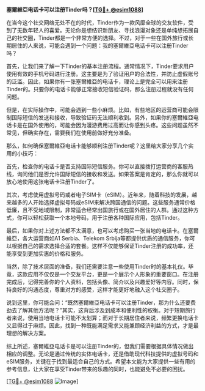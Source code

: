 **塞爾維亞电话卡可以注册Tinder吗？[[TG💪+ @esim1088](https://t.me/s/esim1088)]**

在当今这个社交网络无处不在的时代，Tinder作为一款风靡全球的交友软件，受到了无数年轻人的喜爱。无论你是想结识新朋友、寻找浪漫对象还是单纯想拓展自己的社交圈，Tinder都是一个非常方便的选择。不过，对于一些在国外旅行或长期居住的人来说，可能会遇到一个问题：我的塞爾維亞电话卡可以注册Tinder吗？

首先，让我们来了解一下Tinder的基本注册流程。通常情况下，Tinder要求用户使用有效的手机号码进行注册。这主要是为了验证用户的合法性，并防止虚假账号的泛滥。因此，如果你有一张塞爾維亞的电话卡，理论上是完全可以用来注册Tinder的。只要你的电话卡能够正常接收短信验证码，那么注册过程就没有任何问题。

但是，在实际操作中，可能会遇到一些小麻烦。比如，有些地区的运营商可能会限制国际短信的发送和接收，导致验证码无法顺利收到。另外，如果你的塞爾維亞电话卡是在国外使用的，可能会因为漫游费用过高而让你感到头疼。这些问题虽然不常见，但确实存在，需要我们在使用前做好充分准备。

那么，如何确保塞爾維亞电话卡能够顺利注册Tinder呢？这里给大家分享几个实用的小技巧：

首先，检查你的电话卡是否支持国际短信服务。你可以直接拨打运营商的客服热线，询问他们是否允许国际短信的接收和发送。如果答案是肯定的，那么你就可以放心地使用这张电话卡注册Tinder了。

其次，考虑使用虚拟号码或者电子SIM卡（eSIM）。近年来，随着科技的发展，越来越多的人开始选择虚拟号码或eSIM来解决跨国通信的问题。这些服务通常价格低廉，且不受地域限制，非常适合经常出国旅行或在国外居住的人群。通过这种方式，你可以轻松获取一个本地号码，用于注册各种国际应用，包括Tinder。

最后，如果你对上述方法都不太满意，也可以考虑购买一张当地的电话卡。在塞爾維亞，各大运营商如A1 Serbia、Telekom Srbija等都提供优质的通信服务，你可以根据自己的需求选择合适的套餐。这样不仅能够保证Tinder注册的成功率，还能享受到更加实惠的价格和服务。

当然，除了技术层面的准备，我们还需要注意一些使用Tinder时的基本礼仪。毕竟，这款应用不仅仅是一个交友平台，更是一个展示个人形象的重要窗口。在注册完成后，记得完善你的个人资料，包括头像、简介以及兴趣爱好等内容。同时，保持良好的沟通态度，尊重对方的感受，这样才能更好地融入这个社交圈子。

说到这里，你可能会问：“既然塞爾維亞电话卡可以注册Tinder，那为什么还要费劲去了解其他方法呢？”其实，这背后涉及到成本和便利性的权衡。对于短期旅行者来说，使用当地电话卡可能不太划算；而对于长期居住者来说，频繁更换电话卡又显得过于麻烦。因此，找到一种既能满足需求又能兼顾经济利益的方式，才是最理想的解决方案。

综上所述，塞爾維亞电话卡是可以注册Tinder的，但我们需要根据具体情况做出相应的调整。无论是通过传统的实体电话卡，还是借助现代科技提供的虚拟号码和eSIM服务，关键在于找到最适合自己的方式。希望本文能为大家提供一些有用的参考信息，让大家在享受Tinder带来的乐趣的同时，也能避免不必要的困扰。

[[TG💪+ @esim1088](https://t.me/s/esim1088) ![Image](https://i.postimg.cc/4NQfJmqS/Snipaste-2025-05-13-00-14-12.png)]